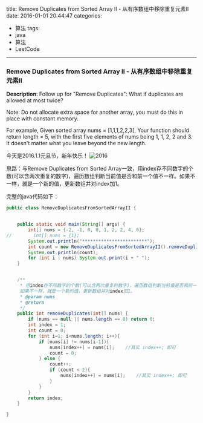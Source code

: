 



title: Remove Duplicates from Sorted Array II - 从有序数组中移除重复元素II
date: 2016-01-01 20:44:47
categories: 
- 算法
tags: 
- java
- 算法
- LeetCode
<!--updated: 2016-01-01 21:40:47-->
---

### Remove Duplicates from Sorted Array II - 从有序数组中移除重复元素II

**Description**: Follow up for "Remove Duplicates": What if duplicates are allowed at most twice?

 Note: Do not allocate extra space for another array, you must do this in place with constant memory.
 
 For example,
 Given sorted array nums = [1,1,1,2,2,3],
 Your function should return length = 5, with the first five elements of nums being 1, 1, 2, 2 and 3. It doesn't matter what you leave beyond the new length.
 
今天是2016.1.1元旦节，新年快乐！
![2016](/images/2016.png)

思路：与Remove Duplicates from Sorted Array一致，用index存不同数字的个数(可以含两次重复的数字)，遍历数组判断当前值是否和前一个值不一样。如果不一样，就是一个新的值，更新数组并对index加1。

完整的java代码如下：

```java
public class RemoveDuplicatesFromSortedArrayII {


    public static void main(String[] args) {
        int[] nums = {-2, -1, 0, 0, 1, 2, 2, 4, 6};
//        int[] nums = {1};
        System.out.println("************************");
        int count = new RemoveDuplicatesFromSortedArrayII().removeDuplicates(nums);
        System.out.println(count);
        for (int i : nums) System.out.print(i + " ");
    }


    /**
     * 用index存不同数字的个数(可以含两次重复的数字)，遍历数组判断当前值是否和前一个值不一样。
     如果不一样，就是一个新的值，更新数组并对index加1。
     * @param nums
     * @return
     */
    public int removeDuplicates(int[] nums) {
        if (nums == null || nums.length == 0) return 0;
        int index = 1;
        int count = 0;
        for (int i=1; i<nums.length; i++){
            if (nums[i] != nums[i-1]){
                nums[index++] = nums[i];    //其实 index++; 即可
                count = 0;
            } else {
                count++;
                if (count < 2){
                    nums[index++] = nums[i];    //其实 index++; 即可
                }
            }
        }
        return index;
    }

}
```

